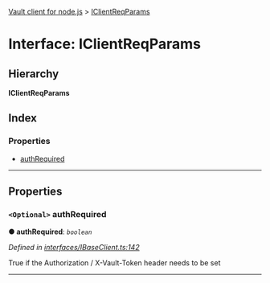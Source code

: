 [Vault client for node.js](../README.md) > [IClientReqParams](../interfaces/iclientreqparams.md)

# Interface: IClientReqParams

## Hierarchy

**IClientReqParams**

## Index

### Properties

* [authRequired](iclientreqparams.md#authrequired)

---

## Properties

<a id="authrequired"></a>

### `<Optional>` authRequired

**● authRequired**: *`boolean`*

*Defined in [interfaces/IBaseClient.ts:142](https://github.com/theogravity/vault-tacular/blob/2099cfa/src/interfaces/IBaseClient.ts#L142)*

True if the Authorization / X-Vault-Token header needs to be set

___

